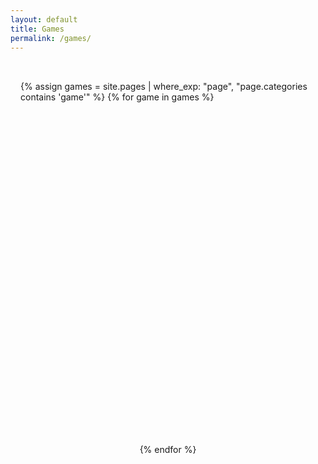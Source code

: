 ```yaml
---
layout: default
title: Games
permalink: /games/
---
```


<style>
  .games-container {
    display: flex;
    flex-direction: column;
    align-items: center;
    gap: 4rem;
    padding: 2rem 1rem;
  }

  .game-entry {
    opacity: 0;
    transform: translateY(40px);
    transition: opacity 1s ease-out, transform 1s ease-out;
    max-width: 900px;
    width: 100%;
    text-align: center;
  }

  .game-entry.visible {
    opacity: 1;
    transform: translateY(0);
  }

  .game-title {
    font-size: 2.2rem;
    font-weight: 600;
    color: #ffffff;
    margin-bottom: 1rem;
  }

  .game-video {
    width: 100%;
    border-radius: 16px;
    object-fit: cover;
    aspect-ratio: 16 / 9;
    cursor: pointer;
    box-shadow: 0 4px 12px rgba(0, 0, 0, 0.4);
    transition: transform 0.3s ease;
  }

  .game-video:hover {
    transform: scale(1.01);
  }

  .tag-container {
    display: flex;
    flex-wrap: wrap;
    gap: 0.5rem;
    margin-top: 1rem;
    justify-content: center;
  }

  .tag {
    background-color: #333;
    color: #FFA500;
    font-size: 0.9rem;
    padding: 0.4rem 0.8rem;
    border-radius: 12px;
    font-weight: 500;
  }

  @media (max-width: 768px) {
    .game-title {
      font-size: 1.5rem;
    }

    .game-video {
      aspect-ratio: 1 / 1;
    }
  }
</style>

<div class="games-container">
  {% assign games = 
    site.pages | where_exp: "page", "page.categories contains 'game'" 
  %}
  {% for game in games %}
    <div class="game-entry">
      <h2 class="game-title">{{ game.title }}</h2>
      <a href="{{ game.url | relative_url }}">
        <video
          class="game-video"
          src="{{ '/assets/' | append: game.video | relative_url }}"
          muted
          loop
          preload="metadata"
          onmouseenter="this.play()"
          onmouseleave="this.pause()"
        ></video>
      </a>
      <div class="tag-container">
        {% for tag in game.tags %}
          <div class="tag">{{ tag }}</div>
        {% endfor %}
      </div>
    </div>
  {% endfor %}
</div>

<script>
  // Fade-in on scroll
  const observer = new IntersectionObserver(entries => {
    entries.forEach(entry => {
      if (entry.isIntersecting) {
        entry.target.classList.add('visible');
        observer.unobserve(entry.target);
      }
    });
  }, { threshold: 0.1 });

  document.querySelectorAll('.game-entry').forEach(entry => {
    observer.observe(entry);
  });
</script>
